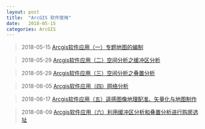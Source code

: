 ```yaml
---
layout: post
title:  "ArcGIS 软件使用"
date:   2018-05-15
categories: ArcGIS
---
```


>2018-05-15 [Arcgis软件应用（一）专题地图的编制](https://blog.csdn.net/define_LIN/article/details/80328031)

>2018-05-29 [Arcgis软件应用（二）空间分析之缓冲区分析](https://blog.csdn.net/define_LIN/article/details/80499346)

>2018-05-29 [Arcgis软件应用（三）空间分析之叠置分析](https://blog.csdn.net/define_LIN/article/details/80501355)

>2018-06-05 [Arcgis软件应用（四）网络分析](https://blog.csdn.net/define_LIN/article/details/80587727)

>2018-06-17 [Arcgis软件应用（五）遥感图像地理配准、矢量化与地图制作](https://blog.csdn.net/define_LIN/article/details/80719563)

>2018-08-09 [Arcgis软件应用（六）利用缓冲区分析和叠置分析进行购房选址](https://blog.csdn.net/define_LIN/article/details/80715308)